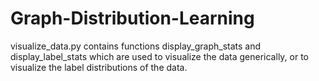 # Graph-Distribution-Learning

visualize_data.py contains functions display_graph_stats and display_label_stats which are used to visualize the data generically, or to visualize the label distributions of the data.
